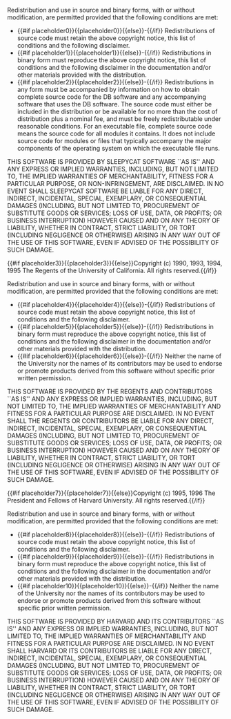 Redistribution and use in source and binary forms, with or without modification, are permitted provided that the following conditions are met:

* {{#if placeholder0}}{{placeholder0}}{{else}}-{{/if}} Redistributions of source code must retain the above copyright notice, this list of conditions and the following disclaimer.
* {{#if placeholder1}}{{placeholder1}}{{else}}-{{/if}} Redistributions in binary form must reproduce the above copyright notice, this list of conditions and the following disclaimer in the documentation and/or other materials provided with the distribution.
* {{#if placeholder2}}{{placeholder2}}{{else}}-{{/if}} Redistributions in any form must be accompanied by information on how to obtain complete source code for the DB software and any accompanying software that uses the DB software. The source code must either be included in the distribution or be available for no more than the cost of distribution plus a nominal fee, and must be freely redistributable under reasonable conditions. For an executable file, complete source code means the source code for all modules it contains. It does not include source code for modules or files that typically accompany the major components of the operating system on which the executable file runs.

THIS SOFTWARE IS PROVIDED BY SLEEPYCAT SOFTWARE ``AS IS'' AND ANY EXPRESS OR IMPLIED WARRANTIES, INCLUDING, BUT NOT LIMITED TO, THE IMPLIED WARRANTIES OF MERCHANTABILITY, FITNESS FOR A PARTICULAR PURPOSE, OR NON-INFRINGEMENT, ARE DISCLAIMED. IN NO EVENT SHALL SLEEPYCAT SOFTWARE BE LIABLE FOR ANY DIRECT, INDIRECT, INCIDENTAL, SPECIAL, EXEMPLARY, OR CONSEQUENTIAL DAMAGES (INCLUDING, BUT NOT LIMITED TO, PROCUREMENT OF SUBSTITUTE GOODS OR SERVICES; LOSS OF USE, DATA, OR PROFITS; OR BUSINESS INTERRUPTION) HOWEVER CAUSED AND ON ANY THEORY OF LIABILITY, WHETHER IN CONTRACT, STRICT LIABILITY, OR TORT (INCLUDING NEGLIGENCE OR OTHERWISE) ARISING IN ANY WAY OUT OF THE USE OF THIS SOFTWARE, EVEN IF ADVISED OF THE POSSIBILITY OF SUCH DAMAGE.

{{#if placeholder3}}{{placeholder3}}{{else}}Copyright (c) 1990, 1993, 1994, 1995 The Regents of the University of California. All rights reserved.{{/if}}

Redistribution and use in source and binary forms, with or without modification, are permitted provided that the following conditions are met:

* {{#if placeholder4}}{{placeholder4}}{{else}}-{{/if}} Redistributions of source code must retain the above copyright notice, this list of conditions and the following disclaimer.
* {{#if placeholder5}}{{placeholder5}}{{else}}-{{/if}} Redistributions in binary form must reproduce the above copyright notice, this list of conditions and the following disclaimer in the documentation and/or other materials provided with the distribution.
* {{#if placeholder6}}{{placeholder6}}{{else}}-{{/if}} Neither the name of the University nor the names of its contributors may be used to endorse or promote products derived from this software without specific prior written permission.

THIS SOFTWARE IS PROVIDED BY THE REGENTS AND CONTRIBUTORS ``AS IS'' AND ANY EXPRESS OR IMPLIED WARRANTIES, INCLUDING, BUT NOT LIMITED TO, THE IMPLIED WARRANTIES OF MERCHANTABILITY AND FITNESS FOR A PARTICULAR PURPOSE ARE DISCLAIMED. IN NO EVENT SHALL THE REGENTS OR CONTRIBUTORS BE LIABLE FOR ANY DIRECT, INDIRECT, INCIDENTAL, SPECIAL, EXEMPLARY, OR CONSEQUENTIAL DAMAGES (INCLUDING, BUT NOT LIMITED TO, PROCUREMENT OF SUBSTITUTE GOODS OR SERVICES; LOSS OF USE, DATA, OR PROFITS; OR BUSINESS INTERRUPTION) HOWEVER CAUSED AND ON ANY THEORY OF LIABILITY, WHETHER IN CONTRACT, STRICT LIABILITY, OR TORT (INCLUDING NEGLIGENCE OR OTHERWISE) ARISING IN ANY WAY OUT OF THE USE OF THIS SOFTWARE, EVEN IF ADVISED OF THE POSSIBILITY OF SUCH DAMAGE.

{{#if placeholder7}}{{placeholder7}}{{else}}Copyright (c) 1995, 1996 The President and Fellows of Harvard University. All rights reserved.{{/if}}

Redistribution and use in source and binary forms, with or without modification, are permitted provided that the following conditions are met:

* {{#if placeholder8}}{{placeholder8}}{{else}}-{{/if}} Redistributions of source code must retain the above copyright notice, this list of conditions and the following disclaimer.
* {{#if placeholder9}}{{placeholder9}}{{else}}-{{/if}} Redistributions in binary form must reproduce the above copyright notice, this list of conditions and the following disclaimer in the documentation and/or other materials provided with the distribution.
* {{#if placeholder10}}{{placeholder10}}{{else}}-{{/if}} Neither the name of the University nor the names of its contributors may be used to endorse or promote products derived from this software without specific prior written permission.

THIS SOFTWARE IS PROVIDED BY HARVARD AND ITS CONTRIBUTORS ``AS IS'' AND ANY EXPRESS OR IMPLIED WARRANTIES, INCLUDING, BUT NOT LIMITED TO, THE IMPLIED WARRANTIES OF MERCHANTABILITY AND FITNESS FOR A PARTICULAR PURPOSE ARE DISCLAIMED. IN NO EVENT SHALL HARVARD OR ITS CONTRIBUTORS BE LIABLE FOR ANY DIRECT, INDIRECT, INCIDENTAL, SPECIAL, EXEMPLARY, OR CONSEQUENTIAL DAMAGES (INCLUDING, BUT NOT LIMITED TO, PROCUREMENT OF SUBSTITUTE GOODS OR SERVICES; LOSS OF USE, DATA, OR PROFITS; OR BUSINESS INTERRUPTION) HOWEVER CAUSED AND ON ANY THEORY OF LIABILITY, WHETHER IN CONTRACT, STRICT LIABILITY, OR TORT (INCLUDING NEGLIGENCE OR OTHERWISE) ARISING IN ANY WAY OUT OF THE USE OF THIS SOFTWARE, EVEN IF ADVISED OF THE POSSIBILITY OF SUCH DAMAGE.